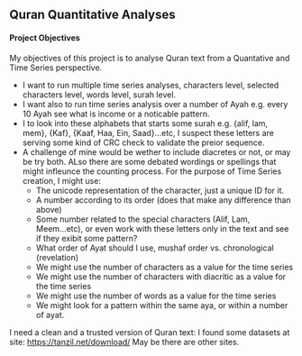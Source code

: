 ## Quran Quantitative Analyses
#### Project Objectives
My objectives of this project is to analyse Quran text from a Quantative and Time Series perspective.

- I want to run multiple time series analyses, characters level, selected characters level, words level, surah level.
- I want also to run time series analysis over a number of Ayah e.g. every 10 Ayah see what is income or a noticable pattern.
- I to look into these alphabets that starts some surah e.g. {alif, lam, mem}, {Kaf}, {Kaaf, Haa, Ein, Saad}...etc, I suspect these letters are serving some kind of CRC check to validate the preior sequence.
- A challenge of mine would be wether to include diacretes or not, or may be try both. ALso there are some debated wordings or spellings that might infleunce the counting process.
For the purpose of Time Series creation, I might use:
    - The unicode representation of the character, just a unique ID for it.
    - A number according to its order (does that make any difference than above)
    - Some number related to the special characters (Alif, Lam, Meem...etc), or even work with these letters only in the text and see if they exibit some pattern?
    - What order of Ayat should I use, mushaf order vs. chronological (revelation)
    - We might use the number of characters as a value for the time series
    - We might use the number of characters with diacritic as a value for the time series
    - We might use the number of words as a value for the time series
    - We might look for a pattern within the same aya, or within a number of ayat.

I need a clean and a trusted version of Quran text:
I found some datasets at site:
https://tanzil.net/download/
May be there are other sites.
